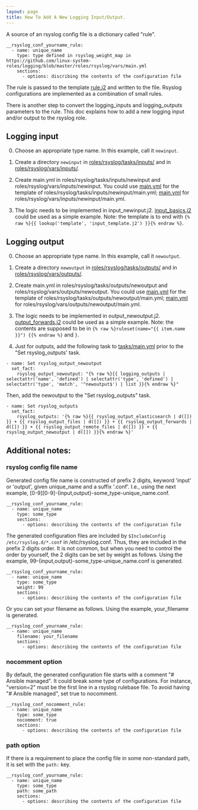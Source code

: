 ```yaml
---
layout: page
title: How To Add A New Logging Input/Output.
---
```


A source of an rsyslog config file is a dictionary called "rule".
```
__rsyslog_conf_yourname_rule:
  - name: unique_name
    type: type defined in rsyslog_weight_map in https://github.com/linux-system-roles/logging/blob/master/roles/rsyslog/vars/main.yml
    sections:
      - options: discribing the contents of the configuration file
```
The rule is passed to the template [rule.j2](https://github.com/linux-system-roles/logging/blob/master/roles/rsyslog/templates/rules.conf.j2) and written to the file.
Rsyslog configurations are implemented as a combination of small rules.

There is another step to convert the logging_inputs and logging_outputs parameters to the rule. This doc explains how to add a new logging input and/or output to the rsyslog role.

## Logging input

0. Choose an appropriate type name. In this example, call it `newinput`.

1. Create a directory `newinput` in [roles/rsyslog/tasks/inputs/](https://github.com/linux-system-roles/logging/blob/master/roles/rsyslog/tasks/inputs/) and in [roles/rsyslog/vars/inputs/](https://github.com/linux-system-roles/logging/blob/master/roles/rsyslog/vars/inputs/).

2. Create main.yml in roles/rsyslog/tasks/inputs/newinput and roles/rsyslog/vars/inputs/newinput. You could use [main.yml](tasks_inputs_main_template.yml) for the template of roles/rsyslog/tasks/inputs/newinput/main.yml; [main.yml](vars_inputs_main_template.yml) for roles/rsyslog/vars/inputs/newinput/main.yml.

3. The logic needs to be implemented in input_newinput.j2. [input_basics.j2](https://github.com/linux-system-roles/logging/blob/master/roles/rsyslog/templates/input_basics.j2) could be used as a simple example. Note: the template is to end with `{% raw %}{{ lookup('template', 'input_template.j2') }}{% endraw %}`.
   
## Logging output

0. Choose an appropriate type name. In this example, call it `newoutput`.

1. Create a directory `newoutput` in [roles/rsyslog/tasks/outputs/](https://github.com/linux-system-roles/logging/blob/master/roles/rsyslog/tasks/outputs/) and in [roles/rsyslog/vars/outputs/](https://github.com/linux-system-roles/logging/blob/master/roles/rsyslog/vars/outputs/).
   
2. Create main.yml in roles/rsyslog/tasks/outputs/newoutput and roles/rsyslog/vars/outputs/newoutput. You could use [main.yml](tasks_outputs_main_template.yml) for the template of roles/rsyslog/tasks/outputs/newoutput/main.yml; [main.yml](vars_outputs_main_template.yml) for roles/rsyslog/vars/outputs/newoutput/main.yml.

3. The logic needs to be implemented in output_newoutput.j2. [output_forwards.j2](https://github.com/linux-system-roles/logging/blob/master/roles/rsyslog/templates/output_forwards.j2) could be used as a simple example. Note: the contents are supposed to be in `{% raw %}ruleset(name="{{ item.name }}") {{% endraw %}` and `}`.
   
4. Just for outputs, add the following task to [tasks/main.yml](https://github.com/linux-system-roles/logging/blob/master/tasks/main.yml) prior to the "Set rsyslog_outputs' task.
```
- name: Set rsyslog_output_newoutput
  set_fact:
    rsyslog_output_newoutput: "{% raw %}{{ logging_outputs | selectattr('name', 'defined') | selectattr('type', 'defined') | selectattr('type', 'match', '^newoutput$') | list }}{% endraw %}"
```
Then, add the newoutput to  the "Set rsyslog_outputs" task.
```
- name: Set rsyslog_outputs
  set_fact:
    rsyslog_outputs: '{% raw %}{{ rsyslog_output_elasticsearch | d([]) }} + {{ rsyslog_output_files | d([]) }} + {{ rsyslog_output_forwards | d([]) }} + {{ rsyslog_output_remote_files | d([]) }} + {{ rsyslog_output_newoutput | d([]) }}{% endraw %}'
```

## Additional notes:

### rsyslog config file name

Generated config file name is constructed of prefix 2 digits, keyword 'input' or 'output', given unique_name and a suffix '.conf'. I.e., using the next example, [0-9][0-9]-{input,output}-some_type-unique_name.conf.
```
__rsyslog_conf_yourname_rule:
  - name: unique_name
    type: some_type
    sections:
      - options: describing the contents of the configuration file
```
The generated configuration files are included by `$IncludeConfig /etc/rsyslog.d/*.conf` in /etc/rsyslog.conf. Thus, they are included in the prefix 2 digits order.  It is not common, but when you need to control the order by yourself, the 2 digits can be set by weight as follows. Using the example, 99-{input,output}-some_type-unique_name.conf is generated.
```
__rsyslog_conf_yourname_rule:
  - name: unique_name
    type: some_type
    weight: 99
    sections:
      - options: describing the contents of the configuration file
```
Or you can set your filename as follows. Using the example, your_filename is generated.
```
__rsyslog_conf_yourname_rule:
  - name: unique_name
    filename: your_filename
    sections:
      - options: describing the contents of the configuration file
```

### nocomment option

By default, the generated configuration file starts with a comment "# Ansible managed".  It could break some type of configurations.  For instance, "version=2" must be the first line in a rsyslog rulebase file.  To avoid having "# Ansible managed", set true to nocomment.
```
__rsyslog_conf_nocomment_rule:
  - name: unique_name
    type: some_type
    nocomment: true
    sections:
      - options: describing the contents of the configuration file
```

### path option

If there is a requirement to place the config file in some non-standard path, it is set with the `path:` key.
```
__rsyslog_conf_yourname_rule:
  - name: unique_name
    type: some_type
    path: some_path
    sections:
      - options: describing the contents of the configuration file
```
